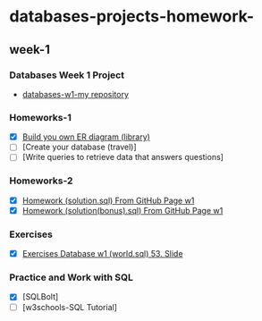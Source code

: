 # databases-projects-homework-
## week-1

### Databases Week 1 Project
* [databases-w1-my repository](https://github.com/elifsancak/databases-projects-homework-/tree/master/week-1-homework)

### Homeworks-1
- [x]  [Build you own ER diagram (library)](https://github.com/elifsancak/databases-projects-homework-/blob/master/week-1-homework/Entity%20RDE%20(Library).pdf)
- [ ]  [Create your database (travel)]
- [ ]  [Write queries to retrieve data that answers questions]

### Homeworks-2
- [x]  [Homework (solution.sql) From GitHub Page w1](https://github.com/elifsancak/databases-projects-homework-/blob/master/week-1-homework/submissions/solution.sql)
- [x]  [Homework (solution(bonus).sql) From GitHub Page w1](https://github.com/elifsancak/databases-projects-homework-/blob/master/week-1-homework/submissions/solution(bonus).sql)

### Exercises
- [x]  [Exercises Database w1 (world.sql) 53. Slide](https://github.com/elifsancak/databases-projects-homework-/blob/master/week-1-homework/world(solution-53-slide).sql)

### Practice and Work with SQL
- [x]  [SQLBolt]
- [ ]  [w3schools-SQL Tutorial]
